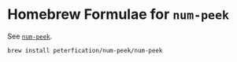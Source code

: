 # Homebrew Formulae for `num-peek`

See [`num-peek`](https://github.com/peterfication/num-peek).

```bash
brew install peterfication/num-peek/num-peek
```
